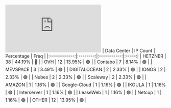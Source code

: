 ![Diagramm](https://github.com/obajay/StateSync-snapshots/blob/main/Projects/Planq/1/README.md)
| Data Center | IP Count | Percentage | Freq |
|:------------:|:--------:|:-----------:|:-----:|
| HETZNER | 38 | 44.19% | 🔴 |
| OVH | 12 | 13.95% | 🟢 |
| Contabo | 7 | 8.14% | 🟢 |
| MEVSPACE | 3 | 3.49% | 🟢 |
| DIGITALOCEAN | 2 | 2.33% | 🟢 |
| IONOS | 2 | 2.33% | 🟢 |
| Nubes | 2 | 2.33% | 🟢 |
| Scaleway | 2 | 2.33% | 🟢 |
| AMAZON | 1 | 1.16% | 🟢 |
| Google-Cloud | 1 | 1.16% | 🟢 |
| IKOULA | 1 | 1.16% | 🟢 |
| Interserver | 1 | 1.16% | 🟢 |
| LeaseWeb | 1 | 1.16% | 🟢 |
| Netcup | 1 | 1.16% | 🟢 |
| OTHER | 12 | 13.95% | 🟢 |